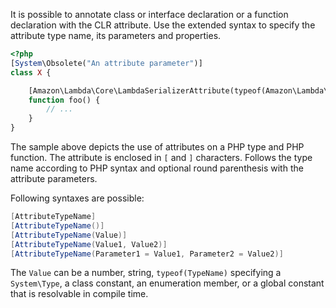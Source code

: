 It is possible to annotate class or interface declaration or a function declaration with the CLR attribute. Use the extended syntax to specify the attribute type name, its parameters and properties.

```php
<?php
[System\Obsolete("An attribute parameter")]
class X {

    [Amazon\Lambda\Core\LambdaSerializerAttribute(typeof(Amazon\Lambda\Serialization\Json\JsonSerializer))]
    function foo() {
        // ...
    }
}

```

The sample above depicts the use of attributes on a PHP type and PHP function. The attribute is enclosed in `[` and `]` characters. Follows the type name according to PHP syntax and optional round parenthesis with the attribute parameters.

Following syntaxes are possible:

```csharp
[AttributeTypeName]
[AttributeTypeName()]
[AttributeTypeName(Value)]
[AttributeTypeName(Value1, Value2)]
[AttributeTypeName(Parameter1 = Value1, Parameter2 = Value2)]
```
The `Value` can be a number, string, `typeof(TypeName)` specifying a `System\Type`, a class constant, an enumeration member, or a global constant that is resolvable in compile time.
